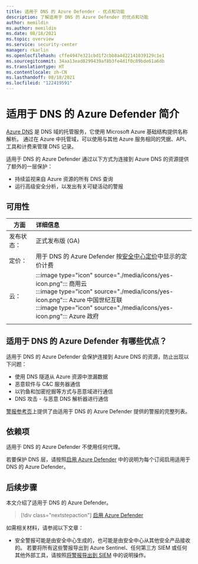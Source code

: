 ```yaml
---
title: 适用于 DNS 的 Azure Defender - 优点和功能
description: 了解适用于 DNS 的 Azure Defender 的优点和功能
author: memildin
ms.author: memildin
ms.date: 08/18/2021
ms.topic: overview
ms.service: security-center
manager: rkarlin
ms.openlocfilehash: cffe4947e321cbd1f2cbb8a4d22141039129c1e1
ms.sourcegitcommit: 34aa13ead8299439af8b3fe4d1f0c89bde61a6db
ms.translationtype: HT
ms.contentlocale: zh-CN
ms.lasthandoff: 08/18/2021
ms.locfileid: "122419591"
---
```

# <a name="introduction-to-azure-defender-for-dns"></a>适用于 DNS 的 Azure Defender 简介

[Azure DNS](../dns/dns-overview.md) 是 DNS 域的托管服务，它使用 Microsoft Azure 基础结构提供名称解析。 通过在 Azure 中托管域，可以使用与其他 Azure 服务相同的凭据、API、工具和计费来管理 DNS 记录。

适用于 DNS 的 Azure Defender 通过以下方式为连接到 Azure DNS 的资源提供了额外的一层保护：

- 持续监视来自 Azure 资源的所有 DNS 查询
- 运行高级安全分析，以发出有关可疑活动的警报

## <a name="availability"></a>可用性

|方面|详细信息|
|----|:----|
|发布状态：|正式发布版 (GA)|
|定价：|用于 DNS 的 Azure Defender 按[安全中心定价](https://azure.microsoft.com/pricing/details/security-center/)中显示的定价计费|
|云：|:::image type="icon" source="./media/icons/yes-icon.png"::: 商用云<br>:::image type="icon" source="./media/icons/yes-icon.png"::: Azure 中国世纪互联<br>:::image type="icon" source="./media/icons/yes-icon.png"::: Azure 政府|
|||

## <a name="what-are-the-benefits-of-azure-defender-for-dns"></a>适用于 DNS 的 Azure Defender 有哪些优点？

适用于 DNS 的 Azure Defender 会保护连接到 Azure DNS 的资源，防止出现以下问题：

- 使用 DNS 隧道从 Azure 资源中泄漏数据
- 恶意软件与 C&C 服务器通信
- 以钓鱼和加密挖掘等方式与恶意域进行通信
- DNS 攻击 - 与恶意 DNS 解析器进行通信 

[警报参考页](alerts-reference.md#alerts-dns)上提供了由适用于 DNS 的 Azure Defender 提供的警报的完整列表。

## <a name="dependencies"></a>依赖项

适用于 DNS 的 Azure Defender 不使用任何代理。 

若要保护 DNS 层，请按照[启用 Azure Defender](enable-azure-defender.md) 中的说明为每个订阅启用适用于 DNS 的 Azure Defender。


## <a name="next-steps"></a>后续步骤

本文介绍了适用于 DNS 的 Azure Defender。 

> [!div class="nextstepaction"]
> [启用 Azure Defender](enable-azure-defender.md)

如需相关材料，请参阅以下文章： 

- 安全警报可能是由安全中心生成的，也可能是由安全中心从其他安全产品接收的。 若要将所有这些警报导出到 Azure Sentinel、任何第三方 SIEM 或任何其他外部工具，请按照[将警报导出到 SIEM](continuous-export.md) 中的说明操作。